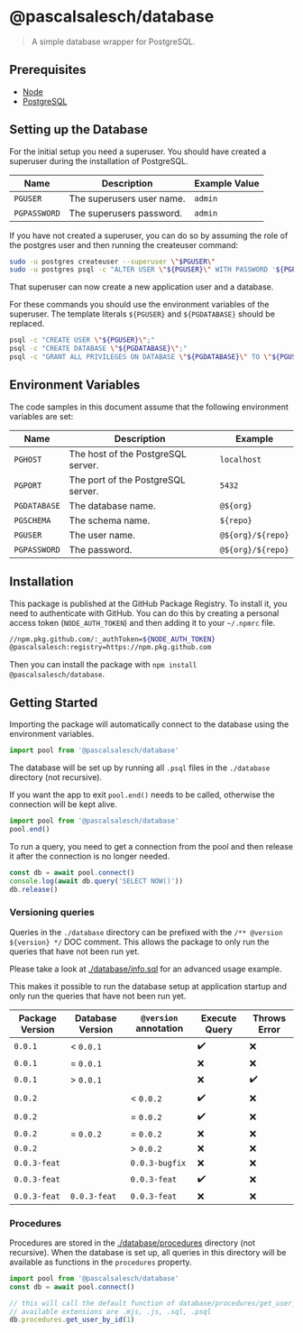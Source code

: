 # @pascalsalesch/database

> A simple database wrapper for PostgreSQL.



## Prerequisites

- [Node](https://nodejs.org/en/)
- [PostgreSQL](https://www.postgresql.org/)



## Setting up the Database

For the initial setup you need a superuser. You should have created a superuser during the installation of PostgreSQL.

| Name              | Description               | Example Value      |
| ----------------- | ------------------------- |------------------- |
| `PGUSER`          | The superusers user name. | `admin`            |
| `PGPASSWORD`      | The superusers password.  | `admin`            |

If you have not created a superuser, you can do so by assuming the role of the postgres user and then running the createuser command:

```bash
sudo -u postgres createuser --superuser \"$PGUSER\"
sudo -u postgres psql -c "ALTER USER \"${PGUSER}\" WITH PASSWORD '${PGPASSWORD}';"
```

That superuser can now create a new application user and a database.

For these commands you should use the environment variables of the superuser.
The template literals `${PGUSER}` and `${PGDATABASE}` should be replaced.

```bash
psql -c "CREATE USER \"${PGUSER}\";"
psql -c "CREATE DATABASE \"${PGDATABASE}\";"
psql -c "GRANT ALL PRIVILEGES ON DATABASE \"${PGDATABASE}\" TO \"${PGUSER}\";"
```



## Environment Variables

The code samples in this document assume that the following environment variables are set:

| Name         | Description                        | Example           |
| ------------ | ---------------------------------- | ----------------- |
| `PGHOST`     | The host of the PostgreSQL server. | `localhost`       |
| `PGPORT`     | The port of the PostgreSQL server. | `5432`            |
| `PGDATABASE` | The database name.                 | `@${org}`         |
| `PGSCHEMA`   | The schema name.                   | `${repo}`         |
| `PGUSER`     | The user name.                     | `@${org}/${repo}` |
| `PGPASSWORD` | The password.                      | `@${org}/${repo}` |



## Installation

This package is published at the GitHub Package Registry. To install it, you need to authenticate with GitHub.
You can do this by creating a personal access token (`NODE_AUTH_TOKEN`) and then adding it to your `~/.npmrc` file.

```bash 
//npm.pkg.github.com/:_authToken=${NODE_AUTH_TOKEN}
@pascalsalesch:registry=https://npm.pkg.github.com
```

Then you can install the package with `npm install @pascalsalesch/database`.



## Getting Started

Importing the package will automatically connect to the database using the environment variables.

```js
import pool from '@pascalsalesch/database'
```

The database will be set up by running all `.psql` files in the `./database` directory (not recursive).

If you want the app to exit `pool.end()` needs to be called, otherwise the connection will be kept alive.

```js
import pool from '@pascalsalesch/database'
pool.end()
```

To run a query, you need to get a connection from the pool and then release it after the connection is no longer needed.

```js
const db = await pool.connect()
console.log(await db.query('SELECT NOW()'))
db.release()
```


### Versioning queries

Queries in the `./database` directory can be prefixed with the `/** @version ${version} */` DOC comment.
This allows the package to only run the queries that have not been run yet.

Please take a look at [./database/info.sql](../database/info.sql) for an advanced usage example.

This makes it possible to run the database setup at application startup and only run the queries that have not been run yet.

| Package Version | Database Version | `@version` annotation | Execute Query      | Throws Error       |
| --------------- | ---------------- | --------------------- | ------------------ | ------------------ |
| `0.0.1`         | < `0.0.1`        |                       | :heavy_check_mark: | :x:                |
| `0.0.1`         | = `0.0.1`        |                       | :x:                | :x:                |
| `0.0.1`         | > `0.0.1`        |                       | :x:                | :heavy_check_mark: |
| `0.0.2`         |                  | < `0.0.2`             | :heavy_check_mark: | :x:                |
| `0.0.2`         |                  | = `0.0.2`             | :heavy_check_mark: | :x:                |
| `0.0.2`         | = `0.0.2`        | = `0.0.2`             | :x:                | :x:                |
| `0.0.2`         |                  | > `0.0.2`             | :x:                | :x:                |
| `0.0.3-feat`    |                  | `0.0.3-bugfix`        | :x:                | :x:                |
| `0.0.3-feat`    |                  | `0.0.3-feat`          | :heavy_check_mark: | :x:                |
| `0.0.3-feat`    | `0.0.3-feat`     | `0.0.3-feat`          | :x:                | :x:                |


### Procedures

Procedures are stored in the [./database/procedures](../database/procedures) directory (not recursive).
When the database is set up, all queries in this directory will be available as functions in the `procedures` property.

```js
import pool from '@pascalsalesch/database'
const db = await pool.connect()

// this will call the default function of database/procedures/get_user_by_id.mjs
// available extensions are .mjs, .js, .sql, .psql
db.procedures.get_user_by_id(1)
```
